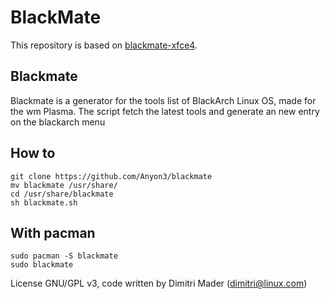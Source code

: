 # BlackMate
This repository is based on [blackmate-xfce4](https://github.com/Anyon3/blackmate).

## Blackmate

Blackmate is a generator for the tools list of BlackArch Linux OS, made for the wm Plasma. The script fetch the latest tools and generate an new entry on the blackarch menu

## How to 

```
git clone https://github.com/Anyon3/blackmate
mv blackmate /usr/share/
cd /usr/share/blackmate
sh blackmate.sh
```
## With pacman

```
sudo pacman -S blackmate
sudo blackmate
```
License GNU/GPL v3, code written by Dimitri Mader (dimitri@linux.com)
